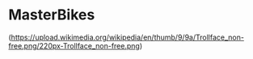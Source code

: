 # MasterBikes

(https://upload.wikimedia.org/wikipedia/en/thumb/9/9a/Trollface_non-free.png/220px-Trollface_non-free.png)

